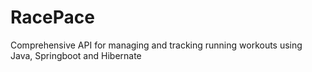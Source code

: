 # RacePace
Comprehensive API for managing and tracking running workouts using Java, Springboot and Hibernate
